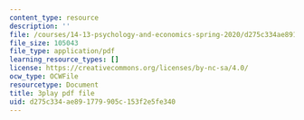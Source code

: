 ```yaml
---
content_type: resource
description: ''
file: /courses/14-13-psychology-and-economics-spring-2020/d275c334ae891779905c153f2e5fe340_j9Zeole0bYg.pdf
file_size: 105043
file_type: application/pdf
learning_resource_types: []
license: https://creativecommons.org/licenses/by-nc-sa/4.0/
ocw_type: OCWFile
resourcetype: Document
title: 3play pdf file
uid: d275c334-ae89-1779-905c-153f2e5fe340
---
```

